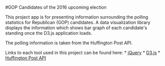 #GOP Candidates of the 2016 upcoming election

This project app is for presenting information surrounding the polling statistics for Republican (GOP) candidates. A data visualization library displays the information which shows bar graph of each candidate's standing once the D3.js application loads.

The polling information is taken from the Huffington Post API.

Links to each tool used in this project can be found here:
	* [jQuery](https://jquery.com/download/)
	* [D3.js](d3js.org/)
	* [Huffington Post API](http://elections.huffingtonpost.com/pollster/api)